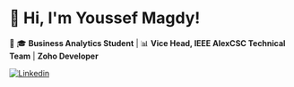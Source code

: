# 👋 Hi, I'm Youssef Magdy!
🚀  🎓 **Business Analytics Student** | 📊 **Vice Head, IEEE AlexCSC Technical Team** | **Zoho Developer** 

[![Linkedin](https://img.shields.io/badge/-LinkedIn-blue?style=flat&logo=Linkedin&logoColor=white)](https://www.linkedin.com/in/youssef-magdy-1b8702238/)

